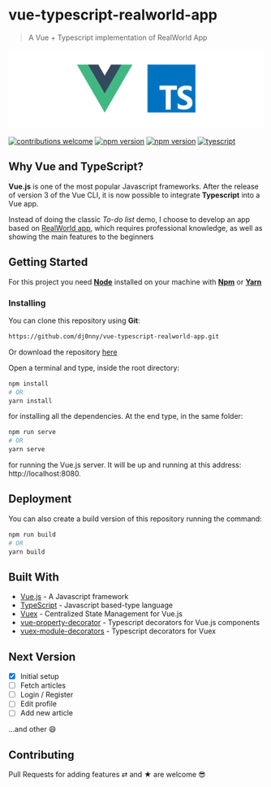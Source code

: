 # vue-typescript-realworld-app

> A Vue + Typescript implementation of RealWorld App

![Vue Typescript](https://raw.githubusercontent.com/dj0nny/vue-typescript-realworld-app/develop/public/vuets.png?token=AEFKFPB4TLLVTGOFCSKLU5K433J2I)


[![contributions welcome](https://img.shields.io/badge/contributions-welcome-brightgreen.svg?style=flat)](https://github.com/dwyl/esta/issues)
[![npm version](https://badge.fury.io/js/vue.svg)](https://badge.fury.io/js/vue)
[![npm version](https://badge.fury.io/js/typescript.svg)](https://badge.fury.io/js/typescript)
[![tyescript](https://img.shields.io/badge/types-TypeScript-blue.svg)](https://img.shields.io/badge/types-TypeScript-blue.svg)

## Why Vue and TypeScript?

__Vue.js__ is one of the most popular Javascript frameworks. After the release of version 3 of the Vue CLI, it is now possible to integrate __Typescript__ into a Vue app.

Instead of doing the classic *To-do list* demo, I choose to develop an app based on [RealWorld app](https://github.com/gothinkster/realworld), which requires professional knowledge, as well as showing the main features to the beginners

## Getting Started

For this project you need [__Node__](https://nodejs.org/en/) installed on your machine with [__Npm__](https://www.npmjs.com/) or [__Yarn__](https://yarnpkg.com)

### Installing

You can clone this repository using __Git__:
```bash
https://github.com/dj0nny/vue-typescript-realworld-app.git
```
Or download the repository [here](https://github.com/dj0nny/vue-typescript-realworld-app/archive/develop.zip)

Open a terminal and type, inside the root directory:
```bash
npm install 
# OR
yarn install
```

for installing all the dependencies. At the end type, in the same folder:
```bash
npm run serve
# OR
yarn serve
```
for running the Vue.js server. It will be up and running at this address: http://localhost:8080.

## Deployment

You can also create a build version of this repository running the command:
```bash
npm run build
# OR
yarn build
```

## Built With

* [Vue.js](https://vuejs.org/) - A Javascript framework
* [TypeScript](https://www.typescriptlang.org/) - Javascript based-type language
* [Vuex](https://vuex.vuejs.org/) - Centralized State Management for Vue.js
* [vue-property-decorator](https://github.com/kaorun343/vue-property-decorator) - Typescript decorators for Vue.js components
* [vuex-module-decorators]() - Typescript decorators for Vuex

## Next Version

- [x] Initial setup
- [ ] Fetch articles
- [ ] Login / Register
- [ ] Edit profile
- [ ] Add new article

...and other 😄


## Contributing

Pull Requests for adding features ⇄ and ★ are welcome 😎





